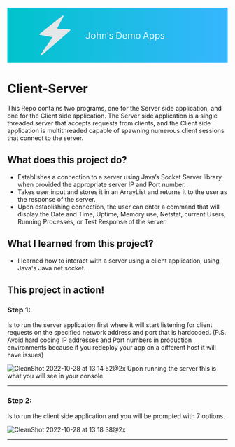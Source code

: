 ![John's Demo Banner](JohnsDemoBanner.png)

# Client-Server
This Repo contains two programs, one for the Server side application, and one for the Client side application. The Server side application is a single threaded server that accepts requests from clients, and the Client side application is multithreaded capable of spawning numerous client sessions that connect to the server.

## What does this project do?
-	Establishes a connection to a server using Java’s Socket Server library when provided the appropriate server IP and Port number.
-	Takes user input and stores it in an ArrayList and returns it to the user as the response of the server.
-	Upon establishing connection, the user can enter a command that will display the Date and Time, Uptime, Memory use, Netstat, current Users, Running Processes, or Test Response of the server.

## What I learned from this project?
- I learned how to interact with a server using a client application, using Java's Java net socket.


## This project in action!
### Step 1: 
Is to run the server application first where it will start listening for client requests on the specified network address and port that is hardcoded.
(P.S. Avoid hard coding IP addresses and Port numbers in production environments because if you redeploy your app on a different host it will have issues)

<img width="485" alt="CleanShot 2022-10-28 at 13 14 52@2x" src="https://user-images.githubusercontent.com/47955658/198694824-c958435d-612f-40ee-a958-51b40e55d86a.png">
Upon running the server this is what you will see in your console
 <hr>

### Step 2:
Is to run the client side application and you will be prompted with 7 options.

<img width="485" alt="CleanShot 2022-10-28 at 13 18 38@2x" src="https://user-images.githubusercontent.com/47955658/198695664-0bc4c531-7dc1-480e-916e-dff4a380c8df.png">

 <hr>

 
